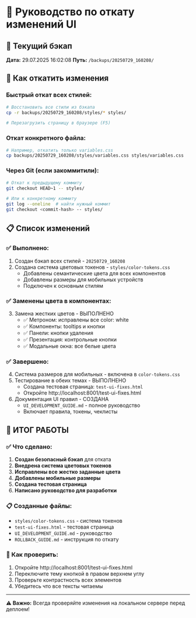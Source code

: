 # 🔄 Руководство по откату изменений UI

## 📍 Текущий бэкап
**Дата:** 29.07.2025 16:02:08
**Путь:** `/backups/20250729_160208/`

## 🚨 Как откатить изменения

### Быстрый откат всех стилей:
```bash
# Восстановить все стили из бэкапа
cp -r backups/20250729_160208/styles/* styles/

# Перезагрузить страницу в браузере (F5)
```

### Откат конкретного файла:
```bash
# Например, откатить только variables.css
cp backups/20250729_160208/styles/variables.css styles/variables.css
```

### Через Git (если закоммитили):
```bash
# Откат к предыдущему коммиту
git checkout HEAD~1 -- styles/

# Или к конкретному коммиту
git log --oneline  # найти нужный коммит
git checkout <commit-hash> -- styles/
```

## 📋 Список изменений

### ✅ Выполнено:
1. Создан бэкап всех стилей - `20250729_160208`
2. Создана система цветовых токенов - `styles/color-tokens.css`
   - Добавлены семантические цвета для всех компонентов
   - Добавлены размеры для мобильных устройств
   - Подключен к основным стилям

### ✅ Заменены цвета в компонентах:
3. Замена жестких цветов - ВЫПОЛНЕНО
   - ✅ Метроном: исправлены все color: white
   - ✅ Компоненты: tooltips и кнопки
   - ✅ Панели: кнопки удаления
   - ✅ Презентация: контрольные кнопки
   - ✅ Модальные окна: все белые цвета

### ✅ Завершено:
4. Система размеров для мобильных - включена в `color-tokens.css`
5. Тестирование в обеих темах - ВЫПОЛНЕНО
   - Создана тестовая страница: `test-ui-fixes.html`
   - Откройте http://localhost:8001/test-ui-fixes.html
6. Документация UI правил - СОЗДАНА
   - `UI_DEVELOPMENT_GUIDE.md` - полное руководство
   - Включает правила, токены, чеклисты

## 🎉 ИТОГ РАБОТЫ

### ✅ Что сделано:
1. **Создан безопасный бэкап** для отката
2. **Внедрена система цветовых токенов**
3. **Исправлены все жестко заданные цвета**
4. **Добавлены мобильные размеры**
5. **Создана тестовая страница**
6. **Написано руководство для разработки**

### 📋 Созданные файлы:
- `styles/color-tokens.css` - система токенов
- `test-ui-fixes.html` - тестовая страница
- `UI_DEVELOPMENT_GUIDE.md` - руководство
- `ROLLBACK_GUIDE.md` - инструкция по откату

### 🚀 Как проверить:
1. Откройте http://localhost:8001/test-ui-fixes.html
2. Переключите тему кнопкой в правом верхнем углу
3. Проверьте контрастность всех элементов
4. Убедитесь что все тексты читаемы

---
⚠️ **Важно:** Всегда проверяйте изменения на локальном сервере перед деплоем!